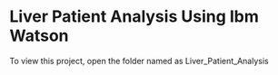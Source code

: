 # Liver Patient Analysis Using Ibm Watson
 To view this project, open the folder named as Liver_Patient_Analysis

